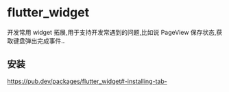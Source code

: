 # flutter_widget

开发常用 widget 拓展,用于支持开发常遇到的问题,比如说 PageView 保存状态,获取键盘弹出完成事件..

## 安装

https://pub.dev/packages/flutter_widget#-installing-tab-